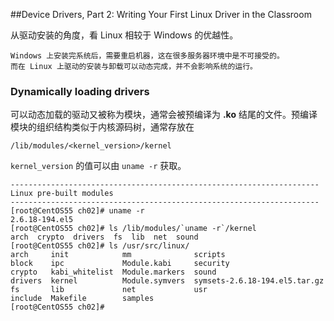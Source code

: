 ##Device Drivers, Part 2: Writing Your First Linux Driver in the Classroom

从驱动安装的角度，看 Linux 相较于 Windows 的优越性。

    Windows 上安装完系统后，需要重启机器，这在很多服务器环境中是不可接受的。
    而在 Linux 上驱动的安装与卸载可以动态完成，并不会影响系统的运行。

### Dynamically loading drivers
可以动态加载的驱动又被称为模块，通常会被预编译为 **.ko** 结尾的文件。预编译模块的组织结构类似于内核源码树，通常存放在

    /lib/modules/<kernel_version>/kernel

`kernel_version` 的值可以由 `uname -r` 获取。

	---------------------------------------------------------------------
	Linux pre-built modules
	---------------------------------------------------------------------
	[root@CentOS55 ch02]# uname -r
	2.6.18-194.el5
	[root@CentOS55 ch02]# ls /lib/modules/`uname -r`/kernel
	arch  crypto  drivers  fs  lib  net  sound
	[root@CentOS55 ch02]# ls /usr/src/linux/
	arch     init            mm              scripts
	block    ipc             Module.kabi     security
	crypto   kabi_whitelist  Module.markers  sound
	drivers  kernel          Module.symvers  symsets-2.6.18-194.el5.tar.gz
	fs       lib             net             usr
	include  Makefile        samples
	[root@CentOS55 ch02]# 



